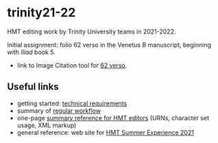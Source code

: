 # trinity21-22

HMT editing work by Trinity University teams in 2021-2022.

Initial assignment:  folio 62 verso in the Venetus B manuscript, beginning with *Iliad* book 5.

- link to Image Citation tool  for [62 verso](http://www.homermultitext.org/ict2/?urn=urn:cite2:hmt:vbbifolio.v1:vb_62v_63r).

## Useful links

- getting started: [technical requirements](https://homermultitext.github.io/hmt-se2021/tech/)
- summary of [regular workflow](https://homermultitext.github.io/hmt-se2021/workflow/)
- one-page [summary reference for HMT editors](https://homermultitext.github.io/hmt-se2021/references/) (URNs, character set usage, XML markup)
- general reference: web site for [HMT Summer Experience 2021](https://homermultitext.github.io/hmt-se2021/)